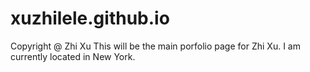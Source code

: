 # xuzhilele.github.io
Copyright @ Zhi Xu
This will be the main porfolio page for Zhi Xu. I am currently located in New York.
